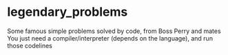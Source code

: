 # legendary_problems
Some famous simple problems solved by code, from Boss Perry and mates
You just need a compiler/interpreter (depends on the language), and run those codelines
